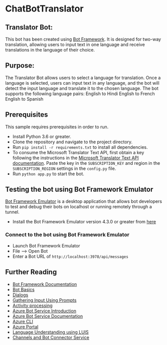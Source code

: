 # ChatBotTranslator

## Translator Bot:
This bot has been created using [Bot Framework](https://dev.botframework.com). It is designed for two-way translation, allowing users to input text in one language and receive translations in the language of their choice.

## Purpose:
The Translator Bot allows users to select a language for translation. Once a language is selected, users can input text in any language, and the bot will detect the input language and translate it to the chosen language. The bot supports the following language pairs:
English to Hindi
English to French
English to Spanish

## Prerequisites
This sample requires prerequisites in order to run.

- Install Python 3.6 or greater.  
- Clone the repository and navigate to the project directory.
- Run `pip install -r requirements.txt` to install all dependencies.
- To consume the Microsoft Translator Text API, first obtain a key following the instructions in the [Microsoft Translator Text API documentation](https://learn.microsoft.com/en-us/azure/ai-services/translator/create-translator-resource). Paste the key in the `SUBSCRIPTION_KEY` and region in the `SUBSCRIPTION_REGION` settings in the `config.py` file.
- Run `python app.py` to start the bot.

## Testing the bot using Bot Framework Emulator

[Bot Framework Emulator](https://github.com/microsoft/botframework-emulator) is a desktop application that allows bot developers to test and debug their bots on localhost or running remotely through a tunnel.

- Install the Bot Framework Emulator version 4.3.0 or greater from [here](https://github.com/Microsoft/BotFramework-Emulator/releases)

### Connect to the bot using Bot Framework Emulator

- Launch Bot Framework Emulator
- File --> Open Bot
- Enter a Bot URL of `http://localhost:3978/api/messages`

## Further Reading

- [Bot Framework Documentation](https://docs.botframework.com)
- [Bot Basics](https://docs.microsoft.com/azure/bot-service/bot-builder-basics?view=azure-bot-service-4.0)
- [Dialogs](https://docs.microsoft.com/azure/bot-service/bot-builder-concept-dialog?view=azure-bot-service-4.0)
- [Gathering Input Using Prompts](https://docs.microsoft.com/azure/bot-service/bot-builder-prompts?view=azure-bot-service-4.0&tabs=csharp)
- [Activity processing](https://docs.microsoft.com/en-us/azure/bot-service/bot-builder-concept-activity-processing?view=azure-bot-service-4.0)
- [Azure Bot Service Introduction](https://docs.microsoft.com/azure/bot-service/bot-service-overview-introduction?view=azure-bot-service-4.0)
- [Azure Bot Service Documentation](https://docs.microsoft.com/azure/bot-service/?view=azure-bot-service-4.0)
- [Azure CLI](https://docs.microsoft.com/cli/azure/?view=azure-cli-latest)
- [Azure Portal](https://portal.azure.com)
- [Language Understanding using LUIS](https://docs.microsoft.com/azure/cognitive-services/luis/)
- [Channels and Bot Connector Service](https://docs.microsoft.com/azure/bot-service/bot-concepts?view=azure-bot-service-4.0)




